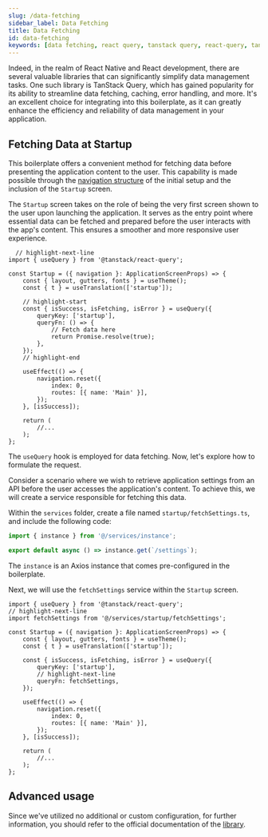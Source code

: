 ```yaml
---
slug: /data-fetching
sidebar_label: Data Fetching
title: Data Fetching
id: data-fetching
keywords: [data fetching, react query, tanstack query, react-query, tanstack-query]
---
```


Indeed, in the realm of React Native and React development, there are several valuable libraries that can significantly 
simplify data management tasks. One such library is TanStack Query, which has gained popularity for its ability to streamline
data fetching, caching, error handling, and more. It's an excellent choice for integrating into this boilerplate, as it can 
greatly enhance the efficiency and reliability of data management in your application.

## Fetching Data at Startup

This boilerplate offers a convenient method for fetching data before presenting the application content to the user. 
This capability is made possible through the [navigation structure](/docs/navigate#navigation-structure) of the initial 
setup and the inclusion of the `Startup` screen.

The `Startup` screen takes on the role of being the very first screen shown to the user upon launching the application. 
It serves as the entry point where essential data can be fetched and prepared before the user interacts with the app's content. 
This ensures a smoother and more responsive user experience.

```tsx title="src/screens/Startup/Startup.tsx" 
  // highlight-next-line
import { useQuery } from '@tanstack/react-query';

const Startup = ({ navigation }: ApplicationScreenProps) => {
    const { layout, gutters, fonts } = useTheme();
    const { t } = useTranslation(['startup']);
    
    // highlight-start
    const { isSuccess, isFetching, isError } = useQuery({
        queryKey: ['startup'],
        queryFn: () => {
            // Fetch data here
            return Promise.resolve(true);
        },
    });
    // highlight-end
    
    useEffect(() => {
        navigation.reset({
            index: 0,
            routes: [{ name: 'Main' }],
        });
    }, [isSuccess]);

    return (
        //...
    );
};
```

The `useQuery` hook is employed for data fetching. Now, let's explore how to formulate the request.

Consider a scenario where we wish to retrieve application settings from an API before the user accesses the application's content. 
To achieve this, we will create a service responsible for fetching this data.

Within the `services` folder, create a file named `startup/fetchSettings.ts`, and include the following code:

```ts title="src/services/startup/fetchSettings.ts"
import { instance } from '@/services/instance';

export default async () => instance.get(`/settings`);
```

The `instance` is an Axios instance that comes pre-configured in the boilerplate.

Next, we will use the `fetchSettings` service within the `Startup` screen.

```tsx title="src/screens/Startup/Startup.tsx" 
import { useQuery } from '@tanstack/react-query';
// highlight-next-line
import fetchSettings from '@/services/startup/fetchSettings';

const Startup = ({ navigation }: ApplicationScreenProps) => {
    const { layout, gutters, fonts } = useTheme();
    const { t } = useTranslation(['startup']);
    
    const { isSuccess, isFetching, isError } = useQuery({
        queryKey: ['startup'],
        // highlight-next-line
        queryFn: fetchSettings,
    });
    
    useEffect(() => {
        navigation.reset({
            index: 0,
            routes: [{ name: 'Main' }],
        });
    }, [isSuccess]);

    return (
        //...
    );
};
```

## Advanced usage

Since we've utilized no additional or custom configuration, for further information, 
you should refer to the official documentation of the [library](https://react-query.tanstack.com/).
